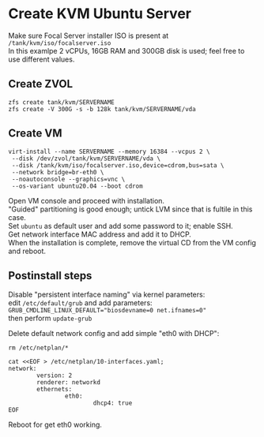 # Create KVM Ubuntu Server

Make sure Focal Server installer ISO is present at `/tank/kvm/iso/focalserver.iso`\
In this examlpe 2 vCPUs, 16GB RAM and 300GB disk is used; feel free to use different values.

## Create ZVOL

```
zfs create tank/kvm/SERVERNAME
zfs create -V 300G -s -b 128k tank/kvm/SERVERNAME/vda
```

## Create VM

```
virt-install --name SERVERNAME --memory 16384 --vcpus 2 \
 --disk /dev/zvol/tank/kvm/SERVERNAME/vda \
 --disk /tank/kvm/iso/focalserver.iso,device=cdrom,bus=sata \
 --network bridge=br-eth0 \
 --noautoconsole --graphics=vnc \
 --os-variant ubuntu20.04 --boot cdrom
```

Open VM console and proceed with installation.\
"Guided" partitioning is good enough; untick LVM since that is fultile in this case.\
Set `ubuntu` as default user and add some password to it; enable SSH.\
Get network interface MAC address and add it to DHCP.
<br>
When the installation is complete, remove the virtual CD from the VM config and reboot.

## Postinstall steps

Disable "persistent interface naming" via kernel parameters:\
edit `/etc/default/grub` and add parameters: `GRUB_CMDLINE_LINUX_DEFAULT="biosdevname=0 net.ifnames=0"`\
then perform `update-grub`
<br>

Delete default network config and add simple "eth0 with DHCP":
```
rm /etc/netplan/*

cat <<EOF > /etc/netplan/10-interfaces.yaml;
network:
        version: 2
        renderer: networkd
        ethernets:
                eth0:
                        dhcp4: true
EOF
```

Reboot for get eth0 working. 

